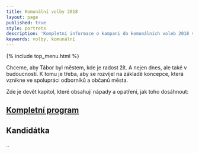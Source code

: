 ```yaml
---
title: Komunální volby 2018
layout: page
published: true
style: portrets
description: 'Kompletní informace o kampani do komunálních voleb 2018 v Českých Budějovicích'
keywords: volby, komunální
---
```


{% include top_menu.html %}

Chceme, aby Tábor byl městem, kde je radost žít.
A nejen dnes, ale také v budoucnosti.
K tomu je třeba, aby se rozvíjel na základě koncepce, která vznikne ve spolupráci odborníků a občanů města.

Zde je devět kapitol, které obsahují nápady a opatření, jak toho dosáhnout:

## [Kompletní program](program/)

## Kandidátka

..
